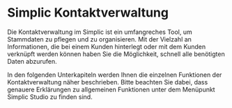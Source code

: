 # Simplic Kontaktverwaltung

Die Kontaktverwaltung im Simplic ist ein umfangreches Tool, um Stammdaten zu pflegen und zu organisieren.
Mit der Vielzahl an Informationen, die bei einem Kunden hinterlegt oder mit dem Kunden verknüpft werden können haben Sie die Möglichkeit, schnell alle benötigten Daten abzurufen.

In den folgenden Unterkapiteln werden Ihnen die einzelnen Funktionen der Kontaktverwaltung näher beschrieben. 
Bitte beachten Sie dabei, dass genauere Erklärungen zu allgemeinen Funktionen unter dem Menüpunkt Simplic Studio zu finden sind.